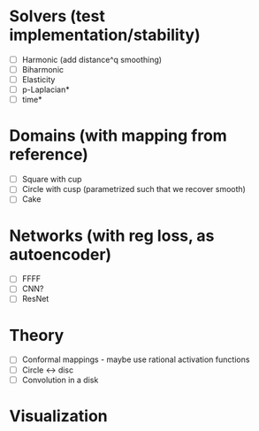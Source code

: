 # Solvers (test implementation/stability)
- [ ] Harmonic (add distance^q smoothing)
- [ ] Biharmonic
- [ ] Elasticity
- [ ] p-Laplacian*
- [ ] time*

# Domains (with mapping from reference)
- [ ] Square with cup
- [ ] Circle with cusp (parametrized such that we recover smooth)
- [ ] Cake

# Networks (with reg loss, as autoencoder)
- [ ] FFFF
- [ ] CNN?
- [ ] ResNet

# Theory
- [ ] Conformal mappings - maybe use rational activation functions
- [ ] Circle <-> disc
- [ ] Convolution in a disk

# Visualization